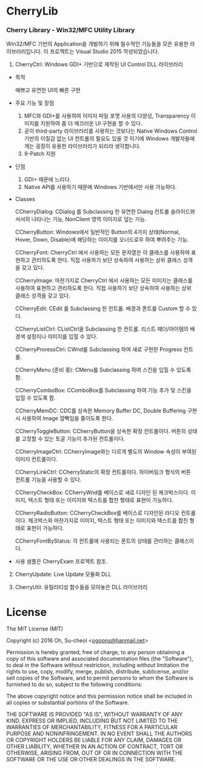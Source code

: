 # CherryLib

### Cherry Library - Win32/MFC Utility Library

Win32/MFC 기반의 Application을 개발하기 위해 필수적인 기능들을 모은 유용한 라이브러리입니다. 
이 프로젝트는 Visual Studio 2015 작성되었습니다.

1. CherryCtrl: Windows GDI+ 기반으로 제작된 UI Control DLL 라이브러리

  - 목적
  
    예쁘고 유연한 UI의 빠른 구현
  
  - 주요 기능 및 장점
  
    1. MFC와 GDI+를 사용하여 이미지 파일 포맷 사용의 다양성, Transparency 이미지를 지원하여 좀 더 매끄러운 UI 구현을 할 수 있다.
    2. 굳이 third-party 라이브러리를 사용하는 것보다는 Native Windows Control 기반의 이질감 없는 UI 컨트롤의 필요도 있을 것
    이기에 Windows 개발자들에게는 굉장히 유용한 라이브러리가 되리라 생각합니다.
    3. 9-Patch 지원

  - 단점
  
    1. GDI+ 때문에 느리다.
    2. Native API를 사용하기 때문에 Windows 기반에서만 사용 가능하다.
  
  - Classes

    CCherryDialog:
      CDialog 를 Subclassing 한 유연한 Dialog 컨트롤 슬라이드와 서서히 나타나는 기능, NonClient 영역 이미지로 덮는 기능.

    CCherryButton:
      Windows에서 일반적인 Button의 4가지 상태(Normal, Hover, Down, Disable)에 해당하는 이미지를 오너드로우 하여 뿌려주는 기능.

    CCherryFont:
      CherryCtrl 에서 사용하는 모든 문자열은 이 클래스를 사용하여 표현하고 관리하도록 한다.
      직접 사용하기 보단 상속하여 사용하는 상위 클래스 성격을 갖고 있다.

    CCherryImage:
      마찬가지로 CherryCtrl 에서 사용하는 모든 이미지는 클래스를 사용하여 표현하고 관리하도록 한다. 
      직접 사용하기 보단 상속하여 사용하는 상위 클래스 성격을 갖고 있다.

    CCherryEdit:
      CEdit 를 Subclassing 한 컨트롤. 배경과 폰트를 Custom 할 수 있다.

    CCherryListCtrl:
      CListCtrl을 Subclassing 한 컨트롤. 리스트 헤더/아이템의 배경색 설정이나 이미지를 입힐 수 있다.

    CCherryProressCtrl:
      CWnd를 Subclassing 하여 새로 구현한 Progress 컨트롤.

    CCherryMenu (준비 중):
      CMenu를 Subclassing 하여 스킨을 입힐 수 있도록 함.

    CCherryComboBox:
      CComboBox를 Subclassing 하여 기능 추가 및 스킨을 입힐 수 있도록 함.

    CCherryMemDC:
      CDC를 상속한 Memory Buffer DC, Double Buffering 구현시 사용하여 Image 깜빡임을 줄이도록 한다.

    CCherryToggleButton:
      CCherryButton을 상속한 확장 컨트롤이다. 버튼의 상태를 고정할 수 있는 토글 기능이 추가된 컨트롤이다.

    CCherryImageCtrl:
      CCherryImage와는 다르게 별도의 Window 속성이 부여된 이미지 컨트롤이다.

    CCherryLinkCtrl:
      CCherryStatic의 확장 컨트롤이다. 하이버링크 형식의 버튼 컨트롤 기능을 사용할 수 있다.

    CCherryCheckBox:
      CCherryWnd를 베이스로 새로 디자인 된 체크박스이다. 이미지, 텍스트 형태 또는 이미지와 텍스트를 합친 형태로 표현이 가능하다.

    CCherryRadioButton:
      CCherryCheckBox를 베이스로 디자인된 라디오 컨트롤이다. 체크박스와 마찬가지로 이미지, 텍스트 형태 또는 이미지와 텍스트를 합친 형태로 표현이 가능하다.

    CCherryFontByStatus:
      각 컨트롤에 사용되는 폰트의 상태를 관리하는 클래스이다.
    
  - 사용 샘플은 CherryExam 프로젝트 참조.

2. CherryUpdate: Live Update 모듈화 DLL

3. CherryUtil: 유틸리티성 함수들을 모아놓은 DLL 라이브러리

# License
The MIT License (MIT)

Copyright (c) 2016 Oh, Su-cheol <<ogoons@hanmail.net>>

Permission is hereby granted, free of charge, to any person obtaining a copy
of this software and associated documentation files (the "Software"), to deal
in the Software without restriction, including without limitation the rights
to use, copy, modify, merge, publish, distribute, sublicense, and/or sell
copies of the Software, and to permit persons to whom the Software is
furnished to do so, subject to the following conditions:

The above copyright notice and this permission notice shall be included in all
copies or substantial portions of the Software.

THE SOFTWARE IS PROVIDED "AS IS", WITHOUT WARRANTY OF ANY KIND, EXPRESS OR
IMPLIED, INCLUDING BUT NOT LIMITED TO THE WARRANTIES OF MERCHANTABILITY,
FITNESS FOR A PARTICULAR PURPOSE AND NONINFRINGEMENT. IN NO EVENT SHALL THE
AUTHORS OR COPYRIGHT HOLDERS BE LIABLE FOR ANY CLAIM, DAMAGES OR OTHER
LIABILITY, WHETHER IN AN ACTION OF CONTRACT, TORT OR OTHERWISE, ARISING FROM,
OUT OF OR IN CONNECTION WITH THE SOFTWARE OR THE USE OR OTHER DEALINGS IN THE
SOFTWARE.
